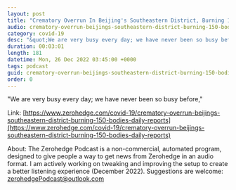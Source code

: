 ```yaml
---
layout: post
title: "Crematory Overrun In Beijing's Southeastern District, Burning 150 Bodies Daily: Reports"
audio: crematory-overrun-beijings-southeastern-district-burning-150-bodies-daily-reports-0
category: covid-19
desc: "&quot;We are very busy every day; we have never been so busy before,&quot; "
duration: 00:03:01
length: 181
datetime: Mon, 26 Dec 2022 03:45:00 +0000
tags: podcast
guid: crematory-overrun-beijings-southeastern-district-burning-150-bodies-daily-reports-0
order: 0
---
```

&quot;We are very busy every day; we have never been so busy before,&quot; 

Link: [https://www.zerohedge.com/covid-19/crematory-overrun-beijings-southeastern-district-burning-150-bodies-daily-reports](https://www.zerohedge.com/covid-19/crematory-overrun-beijings-southeastern-district-burning-150-bodies-daily-reports)

About: The Zerohedge Podcast is a non-commercial, automated program, designed to give people a way to get news from Zerohedge in an audio format.  I am actively working on tweaking and improving the setup to create a better listening experience (December 2022).  Suggestions are welcome: [zerohedgePodcast@outlook.com](mailto:zerohedgePodcast@outlook.com)
